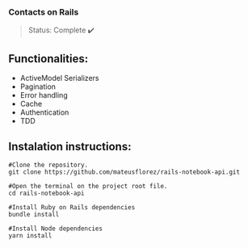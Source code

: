 ### Contacts on Rails
> Status: Complete :heavy_check_mark:

## Functionalities:
+ ActiveModel Serializers
+ Pagination
+ Error handling
+ Cache
+ Authentication
+ TDD

## Instalation instructions:
```
#Clone the repository.
git clone https://github.com/mateusflorez/rails-notebook-api.git

#Open the terminal on the project root file.
cd rails-notebook-api 

#Install Ruby on Rails dependencies
bundle install

#Install Node dependencies
yarn install
```
